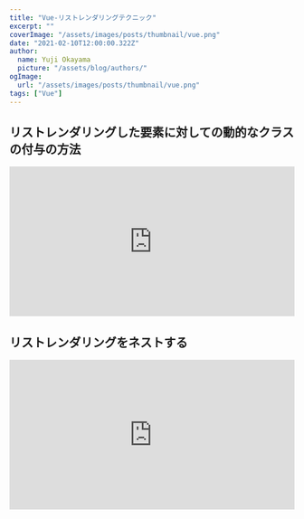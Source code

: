 ```yaml
---
title: "Vue-リストレンダリングテクニック"
excerpt: ""
coverImage: "/assets/images/posts/thumbnail/vue.png"
date: "2021-02-10T12:00:00.322Z"
author:
  name: Yuji Okayama
  picture: "/assets/blog/authors/"
ogImage:
  url: "/assets/images/posts/thumbnail/vue.png"
tags: ["Vue"]
---
```



## リストレンダリングした要素に対しての動的なクラスの付与の方法
<iframe height="265" style="width: 100%;" scrolling="no" title="Vue-リストレンダリングにおけるクラス付与あれこれ" src="https://codepen.io/yujiokayama/embed/YzGmzKx?height=265&theme-id=dark&default-tab=html,result" frameborder="no" loading="lazy" allowtransparency="true" allowfullscreen="true">
  See the Pen <a href='https://codepen.io/yujiokayama/pen/YzGmzKx'>Vue-リストレンダリングにおけるクラス付与あれこれ</a> by yujiokayama
  (<a href='https://codepen.io/yujiokayama'>@yujiokayama</a>) on <a href='https://codepen.io'>CodePen</a>.
</iframe>

## リストレンダリングをネストする
<iframe height="265" style="width: 100%;" scrolling="no" title="Vue-リストレンダリングのネスト" src="https://codepen.io/yujiokayama/embed/MWjNNwj?height=265&theme-id=dark&default-tab=js,result" frameborder="no" loading="lazy" allowtransparency="true" allowfullscreen="true">
  See the Pen <a href='https://codepen.io/yujiokayama/pen/MWjNNwj'>Vue-リストレンダリングのネスト</a> by yujiokayama
  (<a href='https://codepen.io/yujiokayama'>@yujiokayama</a>) on <a href='https://codepen.io'>CodePen</a>.
</iframe>